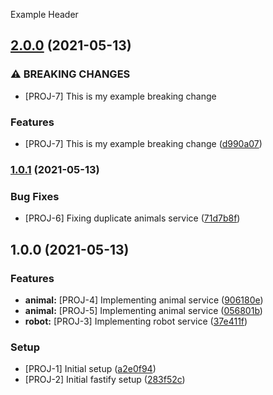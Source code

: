Example Header
## [2.0.0](https://github.com/lancemccluskey/conventional-commits-example/compare/v1.0.1...v2.0.0) (2021-05-13)


### ⚠ BREAKING CHANGES

* [PROJ-7] This is my example breaking change

### Features

* [PROJ-7] This is my example breaking change ([d990a07](https://github.com/lancemccluskey/conventional-commits-example/commit/d990a07030314ab44c681a72c8444124b4945d95))

### [1.0.1](https://github.com/lancemccluskey/conventional-commits-example/compare/v1.0.0...v1.0.1) (2021-05-13)


### Bug Fixes

* [PROJ-6] Fixing duplicate animals service ([71d7b8f](https://github.com/lancemccluskey/conventional-commits-example/commit/71d7b8fbbc2b3f5f173a78052179d9e9a75a7d20))

## 1.0.0 (2021-05-13)


### Features

* **animal:** [PROJ-4] Implementing animal service ([906180e](https://github.com/lancemccluskey/conventional-commits-example/commit/906180e48ef1d1c9b7abcd6c0fffbbb7ebd16023))
* **animal:** [PROJ-5] Implementing animal service ([056801b](https://github.com/lancemccluskey/conventional-commits-example/commit/056801bc1c658a77ead71cadc236410505083d69))
* **robot:** [PROJ-3] Implementing robot service ([37e411f](https://github.com/lancemccluskey/conventional-commits-example/commit/37e411fe06dc56952c46a3b889e81bd925872240))


### Setup

* [PROJ-1] Initial setup ([a2e0f94](https://github.com/lancemccluskey/conventional-commits-example/commit/a2e0f94b283ca293a19733cf0ecf74794fac7ea7))
* [PROJ-2] Initial fastify setup ([283f52c](https://github.com/lancemccluskey/conventional-commits-example/commit/283f52c3912eebba70408231784b777e28a90c73))
